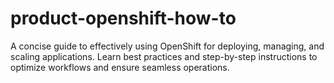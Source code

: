 # product-openshift-how-to
A concise guide to effectively using OpenShift for deploying, managing, and scaling applications. Learn best practices and step-by-step instructions to optimize workflows and ensure seamless operations.
